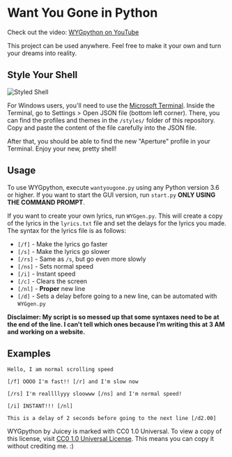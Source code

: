 # Want You Gone in Python

Check out the video: [WYGpython on YouTube](https://youtu.be/lT-NxwrjgZM)

This project can be used anywhere. Feel free to make it your own and turn your dreams into reality.

## Style Your Shell

![Styled Shell](styles/shell_screen.png)

For Windows users, you'll need to use the [Microsoft Terminal](https://github.com/microsoft/terminal). Inside the Terminal, go to Settings > Open JSON file (bottom left corner). There, you can find the profiles and themes in the `/styles/` folder of this repository. Copy and paste the content of the file carefully into the JSON file.

After that, you should be able to find the new "Aperture" profile in your Terminal. Enjoy your new, pretty shell!

## Usage

To use WYGpython, execute `wantyougone.py` using any Python version 3.6 or higher. If you want to start the GUI version, run `start.py` **ONLY USING THE COMMAND PROMPT**.

If you want to create your own lyrics, run `WYGgen.py`. This will create a copy of the lyrics in the `lyrics.txt` file and set the delays for the lyrics you made. The syntax for the lyrics file is as follows:

- `[/f]` - Make the lyrics go faster
- `[/s]` - Make the lyrics go slower
- `[/rs]` - Same as `/s`, but go even more slowly
- `[/ns]` - Sets normal speed
- `[/i]` - Instant speed
- `[/c]` - Clears the screen
- `[/nl]` - **Proper** new line
- `[/d]` - Sets a delay before going to a new line, can be automated with `WYGgen.py`

**Disclaimer: My script is so messed up that some syntaxes need to be at the end of the line. I can't tell which ones because I’m writing this at 3 AM and working on a website.**

## Examples

```
Hello, I am normal scrolling speed

[/f] OOOO I'm fast!! [/r] and I'm slow now

[/rs] I'm reallllyyy sloowww [/ns] and I'm normal speed!

[/i] INSTANT!!! [/nl]

This is a delay of 2 seconds before going to the next line [/d2.00]
```

WYGpython by Juicey is marked with CC0 1.0 Universal. To view a copy of this license, visit [CC0 1.0 Universal License](https://creativecommons.org/publicdomain/zero/1.0/). This means you can copy it without crediting me. :)
